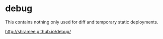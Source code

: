 # debug

This contains nothing only used for diff and temporary static deployments.

http://shramee.github.io/debug/
